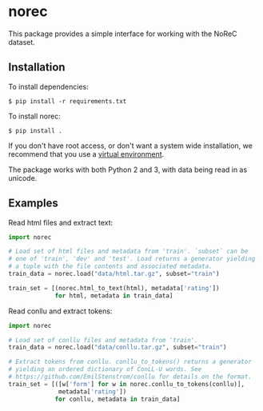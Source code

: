 # norec

This package provides a simple interface for working with the NoReC
dataset.

## Installation

To install dependencies:

```
$ pip install -r requirements.txt
```

To install norec:

```
$ pip install .
```

If you don't have root access, or don't want a system wide
installation, we recommend that you use
a [virtual environment](https://docs.python.org/3/tutorial/venv.html).

The package works with both Python 2 and 3, with data being read in as
unicode.

## Examples

Read html files and extract text:

```python
import norec

# Load set of html files and metadata from 'train'. `subset` can be
# one of 'train', 'dev' and 'test'. Load returns a generator yielding
# a tuple with the file contents and associated metadata.
train_data = norec.load("data/html.tar.gz", subset="train")

train_set = [(norec.html_to_text(html), metadata['rating'])
             for html, metadata in train_data]	

```


Read conllu and extract tokens:

```python
import norec

# Load set of conllu files and metadata from 'train'.
train_data = norec.load("data/conllu.tar.gz", subset="train")

# Extract tokens from conllu. conllu_to_tokens() returns a generator
# yielding an ordered dictionary of ConLL-U words. See
# https://github.com/EmilStenstrom/conllu for details on the format.
train_set = [([w['form'] for w in norec.conllu_to_tokens(conllu)],
              metadata['rating'])
             for conllu, metadata in train_data]
```
